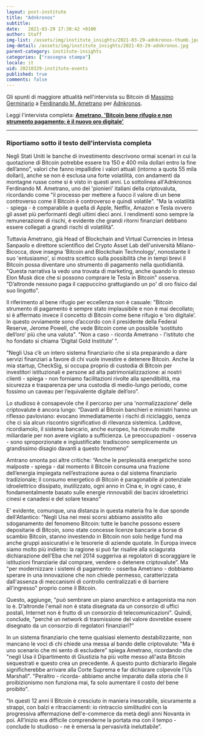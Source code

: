 ```yaml
---
layout: post-institute
title: "Adnkronos"
subtitle: 
date:   2021-03-29 17:30:42 +0100
author: Staff
img-list: /assets/img/institute_insights/2021-03-29-adnkronos-thumb.jpg
img-detail: /assets/img/institute_insights/2021-03-29-adnkronos.jpg
parent-category: institute-insights
categories: ["rassegna stampa"]
locale: it
uid: 20210329-institute-events
published: true
comments: false
---
```

Gli spunti di maggiore attualità nell'intervista su Bitcoin di [Massimo Germinario](https://www.linkedin.com/in/ACoAAAVX2A0BzJK07kxlUxlziHx6IfM2zBiPFT0?lipi=urn%3Ali%3Apage%3Ad_flagship3_detail_base%3BlUQFtLhPQpSuoUN06B3CRA%3D%3D) a [Ferdinando M. Ametrano](http://ametrano.net/) per [Adnkronos](https://www.adnkronos.com/).

Leggi l'intervista completa: [**Ametrano, 'Bitcoin bene rifugio e non strumento pagamento: è il nuovo oro digitale'**](https://www.adnkronos.com/ametrano-bitcoin-bene-rifugio-e-non-strumento-pagamento-e-il-nuovo-oro-digitale_7JQNHUC0iUPOlzoFyO4zpb)

---

### Riportiamo sotto il testo dell'intervista completa

Negli Stati Uniti le banche di investimento descrivono ormai scenari in cui la quotazione di Bitcoin potrebbe essere tra 150 e 400 mila dollari entro la fine dell’anno”, valori che fanno impallidire i valori attuali (intorno a quota 55 mila dollari), anche se non è esclusa una forte volatilità, con andamenti da montagne russe come si è visto in questi anni. Lo sottolinea all'Adnkronos Ferdinando M. Ametrano, uno dei 'pionieri' italiani della criptovaluta, ricordando come "il processo per mettere a fuoco il valore di un bene controverso come il Bitcoin è controverso e quindi volatile". "Ma la volatilità - spiega - è comparabile a quella di Apple, Netflix, Amazon e Tesla ovvero gli asset più performanti degli ultimi dieci anni. I rendimenti sono sempre la remunerazione di rischi, è evidente che grandi ritorni finanziari debbano essere collegati a grandi rischi di volatilità”.

Tuttavia Ametrano, già Head of Blockchain and Virtual Currencies in Intesa Sanpaolo e direttore scientifico del Crypto Asset Lab dell'università Milano-Bicocca, dove insegna 'Bitcoin and Blockchain Technology', nonostante il suo 'entusiasmo', si mostra scettico sulla possibilità che in tempi brevi il Bitcoin possa diventare uno strumento di pagamento nella quotidianità. "Questa narrativa la vedo una trovata di marketing, anche quando lo stesso Elon Musk dice che si possono comprare le Tesla in Bitcoin" osserva. "D’altronde nessuno paga il cappuccino grattugiando un po' di oro fisico dal suo lingotto".

Il riferimento al bene rifugio per eccellenza non è casuale: "Bitcoin strumento di pagamento è sempre stato implausibile e non è mai decollato; si è affermato invece il concetto di Bitcoin come bene rifugio e ‘oro digitale’. In questo ovviamente sono d’accordo con il presidente della Federal Reserve, Jerome Powell, che vede Bitcoin come un possibile ‘sostituto dell’oro’ più che una valuta". "Non a caso - ricorda Ametrano - l'istituto che ho fondato si chiama ‘Digital Gold Institute’ ".

"Negli Usa c’è un intero sistema finanziario che si sta preparando a dare servizi finanziari a favore di chi vuole investire e detenere Bitcoin. Anche la mia startup, CheckSig, si occupa proprio di custodia di Bitcoin per investitori istituzionali e persone ad alta patrimonializzazione: ai nostri clienti - spiega - non forniamo facilitazioni rivolte alla spendibilità, ma sicurezza e trasparenza per una custodia di medio-lungo periodo, come fossimo un caveau per l’equivalente digitale dell’oro”.

Lo studioso è consapevole che il percorso per una 'normalizzazione' delle criptovalute è ancora lungo: “Davanti al Bitcoin banchieri e ministri hanno un riflesso pavloviano: evocano immediatamente i rischi di riciclaggio, senza che ci sia alcun riscontro significativo di rilevanza sistemica. Laddove, ricordiamolo, il sistema bancario, anche europeo, ha ricevuto multe miliardarie per non avere vigilato a sufficienza. Le preoccupazioni - osserva - sono sproporzionate e ingiustificate: tradiscono semplicemente un grandissimo disagio davanti a questo fenomeno”

Amtrano smonta poi altre critiche: “Anche le perplessità energetiche sono malposte - spiega - dal momento il Bitcoin consuma una frazione dell’energia impiegata nell’estrazione aurea o dal sistema finanziario tradizionale; il consumo energetico di Bitcoin è paragonabile al potenziale idroelettrico dissipato, inutilizzato, ogni anno in Cina e, in ogni caso, è fondamentalmente basato sulle energie rinnovabili dei bacini idroelettrici cinesi e canadesi e del solare texano”

E' evidente, comunque, una distanza in questa materia fra le due sponde dell'Atlantico: "Negli Usa nei mesi scorsi abbiamo assistito allo sdoganamento del fenomeno Bitcoin: tutte le banche possono essere depositarie di Bitcoin, sono state concesse licenze bancarie a borse di scambio Bitcoin, stanno investendo in Bitcoin non solo hedge fund ma anche gruppi assicurativi e le tesorerie di aziende quotate. In Europa invece siamo molto più indietro: la ragione si può far risalire alla sciagurata dichiarazione dell'Eba che nel 2014 suggeriva ai regolatori di scoraggiare le istituzioni finanziarie dal comprare, vendere o detenere criptovalute”. Ma "per modernizzare i sistemi di pagamento - osserba Ametrano - dobbiamo sperare in una innovazione che non chiede permesso, caratterizzata dall'assenza di meccanismi di controllo centralizzati e di barriere all'ingresso" proprio come il Bitcoin.

Questo, aggiunge, "può sembrare un piano anarchico e antagonista ma non lo è. D’altronde l'email non è stata disegnata da un consorzio di uffici postali, Internet non è frutto di un consorzio di telecomunicazioni". Quindi, conclude, "perché un network di trasmissione del valore dovrebbe essere disegnato da un consorzio di regolatori finanziari?”

In un sistema finanziario che teme qualsiasi elemento destabilizzante, non mancano le voci di chi chiede una messa al bando delle criptovalute: "Ma è uno scenario che mi sento di escludere" spiega Ametrano, ricordando che "negli Usa il Dipartimento di Giustizia ha più volte messo all'asta Bitcoin sequestrati e questo crea un precedente. A questo punto dichiararlo illegale significherebbe arrivare alla Corte Suprema e far dichiarare colpevole l'Us Marshall". "Peraltro - ricorda- abbiamo anche imparato dalla storia che il proibizionismo non funziona mai, fa solo aumentare il costo del bene proibito".

“In questi 12 anni il Bitcoin è cresciuto in maniera inesorabile, sicuramente a strappi, con balzi e ritracciamenti: io rintraccio similitudini con la progressiva affermazione dell'e-commerce da metà degli anni Novanta in poi. All’inizio era difficile comprenderne la portata ma con il tempo - conclude lo studioso - ne è emersa la pervasività ineluttabile”.